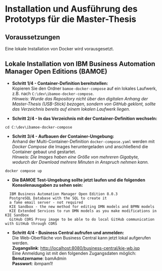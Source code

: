 # Installation und Ausführung des Prototyps für die Master-Thesis

## Voraussetzungen
Eine lokale Installation von Docker wird vorausgesetzt.

## Lokale Installation von IBM Business Automation Manager Open Editions (BAMOE)
- **Schritt 1/4 - Container-Definition bereitstellen:**  
Kopieren Sie den Ordner `bamoe-docker-compose` auf ein lokales Laufwerk, z.B. nach `C:\dev\ibamoe-docker-compose`.  
*Hinweis: Wurde das Repository nicht über den digitalen Anhang der Master-Thesis (USB-Stick) bezogen, sondern von GitHub geklont, sollte das Verzeichnis bereits auf einem lokalen Laufwerk liegen.* 


- **Schritt 2/4 - In das Verzeichnis mit der Container-Definition wechseln:**

```
cd C:\dev\ibamoe-docker-compose
```

- **Schritt 3/4 - Aufbauen der Container-Umgebung:**  
Anhand der Multi-Container-Definition `docker-compose.yaml` werden mit *Docker Compose* die Images heruntergeladen und anschließend die Container gebaut und gestartet.  
*Hinweis: Die Images haben eine Größe von mehreren Gigabyte, wodurch der Download mehrere Minuten in Anspruch nehmen kann.*
  
```
docker compose up
```

- **Die BAMOE Test-Umgebung sollte jetzt laufen und die folgenden Konsolenausgaben zu sehen sein:**

```
  IBM Business Automation Manager Open Edition 8.0.3
  PostgreSQL Database with the SQL to create it
  a fake email server - not required
  KIE Sandbox - the new method for editing DMN models and BPMN models
  KIE Extended Services to run DMN models as you make modifications in KIE Sandbox
  GitHub CORS Proxy image to be able to do local GitHub communication with GitHub through CORS
```

- **Schritt 4/4 - Business Central aufrufen und anmelden:**  
Die Web-Oberfläche von Business Central kann jetzt lokal aufgerufen werden.  
**Zugangslink**: [http://localhost:8080/business-central/kie-wb.jsp](http://localhost:8080/business-central/kie-wb.jsp)  
Eine Anmeldung ist mit den folgenden Zugangsdaten möglich:  
**Benutzername**: bamAdmin  
**Passwort**: ibmpam1!  